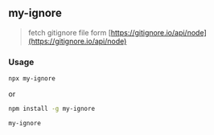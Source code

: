 ## my-ignore

> fetch gitignore file form [https://gitignore.io/api/node](https://gitignore.io/api/node)

### Usage

```bash
npx my-ignore

```

or 

```bash
npm install -g my-ignore

my-ignore

```
